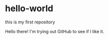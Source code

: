 # hello-world
this is my first repository


Hello there!
I'm trying out GitHub to see if I like it.
